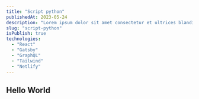 ```yaml
---
title: "Script python"
publishedAt: 2023-05-24
description: "Lorem ipsum dolor sit amet consectetur et ultrices blandit neque ege"
slug: "script-python"
isPublish: true
technologies:
  - "React"
  - "Gatsby"
  - "GraphQL"
  - "Tailwind"
  - "Netlify"
---
```


## Hello World
